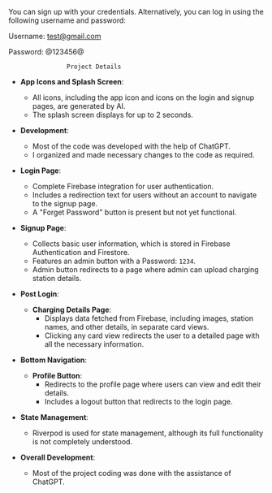 You can sign up with your credentials. Alternatively, you can log in using the following username and password:

Username: test@gmail.com

Password: @123456@

                    Project Details
                     

- **App Icons and Splash Screen**:
  - All icons, including the app icon and icons on the login and signup pages, are generated by AI.
  - The splash screen displays for up to 2 seconds.

- **Development**:
  - Most of the code was developed with the help of ChatGPT.
  - I organized and made necessary changes to the code as required.

- **Login Page**:
  - Complete Firebase integration for user authentication.
  - Includes a redirection text for users without an account to navigate to the signup page.
  - A "Forget Password" button is present but not yet functional.

- **Signup Page**:
  - Collects basic user information, which is stored in Firebase Authentication and Firestore.
  - Features an admin button with a Password: `1234`.
  - Admin button redirects to a page where admin can upload charging station details.

- **Post Login**:
  - **Charging Details Page**:
    - Displays data fetched from Firebase, including images, station names, and other details, in separate card views.
    - Clicking any card view redirects the user to a detailed page with all the necessary information.

- **Bottom Navigation**:
  - **Profile Button**:
    - Redirects to the profile page where users can view and edit their details.
    - Includes a logout button that redirects to the login page.

- **State Management**:
  - Riverpod is used for state management, although its full functionality is not completely understood.

- **Overall Development**:
  - Most of the project coding was done with the assistance of ChatGPT.


